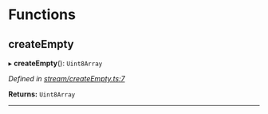 

# Functions

<a id="createempty"></a>

##  createEmpty

▸ **createEmpty**(): `Uint8Array`

*Defined in [stream/createEmpty.ts:7](https://github.com/polkadot-js/common/blob/7da1c54/packages/trie-codec/src/stream/createEmpty.ts#L7)*

**Returns:** `Uint8Array`

___

